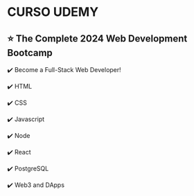 # CURSO UDEMY
<h2>⭐ The Complete 2024 Web Development Bootcamp</h2>

✔️ Become a Full-Stack Web Developer!

✔️ HTML

✔️ CSS

✔️ Javascript

✔️ Node

✔️ React

✔️ PostgreSQL

✔️ Web3 and DApps
